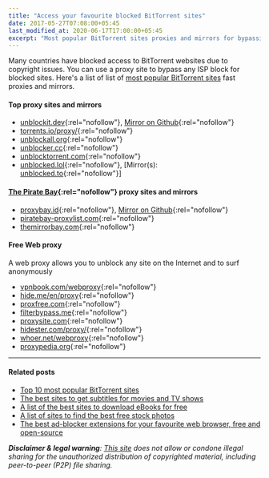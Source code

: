 ```yaml
---
title: "Access your favourite blocked BitTorrent sites"
date: 2017-05-27T07:08:00+05:45
last_modified_at: 2020-06-17T17:00:00+05:45
excerpt: "Most popular BitTorrent sites proxies and mirrors for bypassing your country or territory Internet censorship."
---
```


Many countries have blocked access to BitTorrent websites due to copyright issues. You can use a proxy site to bypass any ISP block for blocked sites. Here's a list of list of [most popular BitTorrent sites](/top-10-most-popular-bittorrent-sites/) fast proxies and mirrors.

#### Top proxy sites and mirrors

- [unblockit.dev](https://unblockit.dev/){:rel="nofollow"}, [Mirror on Github](https://unblocked-pw.github.io/){:rel="nofollow"}
- [torrents.io/proxy/](https://torrents.io/proxy/){:rel="nofollow"}
- [unblockall.org](https://unblockall.org/){:rel="nofollow"}
- [unblocker.cc](https://unblocker.cc/){:rel="nofollow"}
- [unblocktorrent.com](https://unblocktorrent.com/){:rel="nofollow"}
- [unblocked.lol](http://unblocked.lol/){:rel="nofollow"}, [Mirror(s): [unblocked.to](https://unblocked.to/){:rel="nofollow"}]

#### [The Pirate Bay](https://thepiratebay.org/){:rel="nofollow"} proxy sites and mirrors

- [proxybay.id](https://proxybay.id/){:rel="nofollow"}, [Mirror on Github](https://proxybay.github.io/){:rel="nofollow"}
- [piratebay-proxylist.com](https://piratebay-proxylist.com/){:rel="nofollow"}
- [themirrorbay.com](http://www.themirrorbay.com/){:rel="nofollow"}

#### Free Web proxy

A web proxy allows you to unblock any site on the Internet and to surf anonymously

- [vpnbook.com/webproxy](https://www.vpnbook.com/webproxy){:rel="nofollow"}
- [hide.me/en/proxy](https://hide.me/en/proxy){:rel="nofollow"}
- [proxfree.com](https://www.proxfree.com/){:rel="nofollow"}
- [filterbypass.me](https://www.filterbypass.me/){:rel="nofollow"}
- [proxysite.com](https://www.proxysite.com/){:rel="nofollow"}
- [hidester.com/proxy/](https://hidester.com/proxy/){:rel="nofollow"}
- [whoer.net/webproxy](https://whoer.net/webproxy){:rel="nofollow"}
- [proxypedia.org](https://proxypedia.org/){:rel="nofollow"}

---

#### Related posts

- [Top 10 most popular BitTorrent sites](/top-10-most-popular-bittorrent-sites/)
- [The best sites to get subtitles for movies and TV shows](/the-best-sites-to-get-subtitles-for-movies-and-tv-shows/)
- [A list of the best sites to download eBooks for free](/a-list-of-the-best-sites-to-download-ebooks-for-free/)
- [A list of sites to find the best free stock photos](/a-list-of-sites-to-find-the-best-free-stock-photos/)
- [The best ad-blocker extensions for your favourite web browser, free and open-source](/the-best-ad-blocker-extensions-for-your-favourite-web-browser-free-and-open-source/)

_**Disclaimer & legal warning**: [This site](/) does not allow or condone illegal sharing for the unauthorized distribution of copyrighted material, including peer-to-peer (P2P) file sharing._
